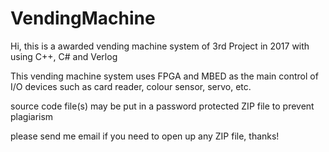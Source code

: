 # VendingMachine

Hi, this is a awarded vending machine system of 3rd Project in 2017 with using C++, C# and Verlog

This vending machine system uses FPGA and MBED as the main control of I/O devices such as card reader, colour sensor, servo, etc.

source code file(s) may be put in a password protected ZIP file to prevent plagiarism

please send me email if you need to open up any ZIP file, thanks!
